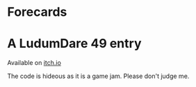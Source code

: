 # Forecards
# A LudumDare 49 entry
Available on [itch.io](https://kubulambula.itch.io/forecards)

The code is hideous as it is a game jam. Please don't judge me.
